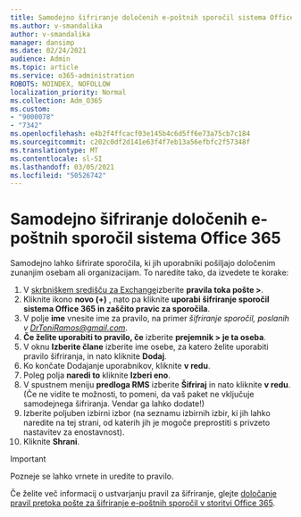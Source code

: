 ```yaml
---
title: Samodejno šifriranje določenih e-poštnih sporočil sistema Office 365
ms.author: v-smandalika
author: v-smandalika
manager: dansimp
ms.date: 02/24/2021
audience: Admin
ms.topic: article
ms.service: o365-administration
ROBOTS: NOINDEX, NOFOLLOW
localization_priority: Normal
ms.collection: Adm_O365
ms.custom:
- "9000078"
- "7342"
ms.openlocfilehash: e4b2f4ffcacf03e145b4c6d5ff6e73a75cb7c184
ms.sourcegitcommit: c202c0df2d141e63f4f7eb13a56efbfc2f57348f
ms.translationtype: MT
ms.contentlocale: sl-SI
ms.lasthandoff: 03/05/2021
ms.locfileid: "50526742"
---
```

# <a name="automatically-encrypt-certain-office-365-email-messages"></a>Samodejno šifriranje določenih e-poštnih sporočil sistema Office 365

Samodejno lahko šifrirate sporočila, ki jih uporabniki pošiljajo določenim zunanjim osebam ali organizacijam. To naredite tako, da izvedete te korake:

1. V [skrbniškem središču za Exchange](https://outlook.office365.com/ecp/)izberite **pravila toka pošte >**. 
2. Kliknite ikono **novo (+)** , nato pa kliknite **uporabi šifriranje sporočil sistema Office 365 in zaščito pravic za sporočila**.
3. V polje **ime** vnesite ime za pravilo, na primer *šifriranje sporočil, poslanih v DrToniRamos@gmail.com*.
4. **Če želite uporabiti to pravilo, če** izberite **prejemnik > je ta oseba**. 
5. V oknu **Izberite člane** izberite ime osebe, za katero želite uporabiti pravilo šifriranja, in nato kliknite **Dodaj**. 
6. Ko končate Dodajanje uporabnikov, kliknite **v redu**.
7. Poleg polja **naredi to** kliknite **Izberi eno**. 
8. V spustnem meniju **predloga RMS** izberite **Šifriraj** in nato kliknite **v redu**. (Če ne vidite te možnosti, to pomeni, da vaš paket ne vključuje samodejnega šifriranja. Vendar ga lahko dodate!)
9. Izberite poljuben izbirni izbor (na seznamu izbirnih izbir, ki jih lahko naredite na tej strani, od katerih jih je mogoče preprostiti s privzeto nastavitev za enostavnost).
10. Kliknite **Shrani**.

> [!IMPORTANT]
> Pozneje se lahko vrnete in uredite to pravilo.

Če želite več informacij o ustvarjanju pravil za šifriranje, glejte [določanje pravil pretoka pošte za šifriranje e-poštnih sporočil v storitvi Office 365](https://docs.microsoft.com/microsoft-365/compliance/define-mail-flow-rules-to-encrypt-email).

